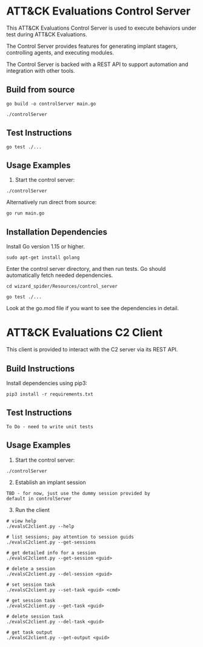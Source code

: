 # ATT&CK Evaluations Control Server

This ATT&CK Evaluations Control Server is used to execute behaviors under test during ATT&CK Evaluations.

The Control Server provides features for generating implant stagers, controlling agents, and executing modules.

The Control Server is backed with a REST API to support automation and integration with other tools.

## Build from source

```
go build -o controlServer main.go
```

```
./controlServer
```

## Test Instructions

```
go test ./...
```

## Usage Examples

1. Start the control server:

```
./controlServer
```

Alternatively run direct from source:

```
go run main.go
```


## Installation Dependencies

Install Go version 1.15 or higher.

```
sudo apt-get install golang
```

Enter the control server directory, and then run tests. Go should automatically fetch needed dependencies.

```
cd wizard_spider/Resources/control_server

go test ./...
```

Look at the go.mod file if you want to see the dependencies in detail.

# ATT&CK Evaluations C2 Client

This client is provided to interact with the C2 server via its REST API.

## Build Instructions

Install dependencies using pip3:

```
pip3 install -r requirements.txt
```

## Test Instructions

```
To Do - need to write unit tests
```

## Usage Examples

1. Start the control server:

```
./controlServer
```

2. Establish an implant session

```
TBD - for now, just use the dummy session provided by
default in controlServer
```

3. Run the client

```
# view help
./evalsC2client.py --help

# list sessions; pay attention to session guids
./evalsC2client.py --get-sessions

# get detailed info for a session
./evalsC2client.py --get-session <guid>

# delete a session
./evalsC2client.py --del-session <guid>

# set session task
./evalsC2client.py --set-task <guid> <cmd>

# get session task
./evalsC2client.py --get-task <guid>

# delete session task
./evalsC2client.py --del-task <guid>

# get task output
./evalsC2client.py --get-output <guid>

```
